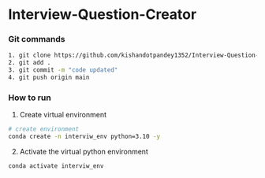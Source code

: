 # Interview-Question-Creator

### Git commands

``` bash
1. git clone https://github.com/kishandotpandey1352/Interview-Question-Creator.git
2. git add .
3. git commit -m "code updated"
4. git push origin main
```
### How to run

1. Create virtual environment
``` bash
# create environment
conda create -n interviw_env python=3.10 -y
```
2. Activate the virtual python environment
```bash
conda activate interviw_env

```





